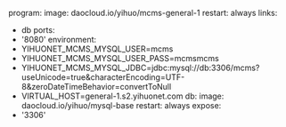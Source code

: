program:
  image: daocloud.io/yihuo/mcms-general-1
  restart: always
  links:
  - db
  ports:
  - '8080'
  environment:
  - YIHUONET_MCMS_MYSQL_USER=mcms
  - YIHUONET_MCMS_MYSQL_USER_PASS=mcmsmcms
  - YIHUONET_MCMS_MYSQL_JDBC=jdbc:mysql://db:3306/mcms?useUnicode=true&characterEncoding=UTF-8&zeroDateTimeBehavior=convertToNull
  - VIRTUAL_HOST=general-1.s2.yihuonet.com
db:
  image: daocloud.io/yihuo/mysql-base
  restart: always
  expose:
  - '3306'
